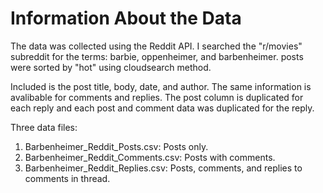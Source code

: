 # Information About the Data

The data was collected using the Reddit API. I searched the "r/movies" subreddit for the terms: barbie, oppenheimer, and barbenheimer.
posts were sorted by "hot" using cloudsearch method.

Included is the post title, body, date, and author. The same information is avalibable for comments and replies. 
The post column is duplicated for each reply and each post and comment data was duplicated for the reply.

Three data files:
1. Barbenheimer_Reddit_Posts.csv: Posts only.
2. Barbenheimer_Reddit_Comments.csv: Posts with comments.
3. Barbenheimer_Reddit_Replies.csv: Posts, comments, and replies to comments in thread.
